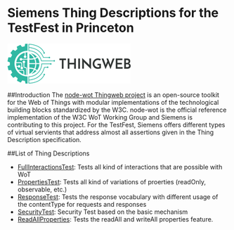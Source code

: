 # Siemens Thing Descriptions for the TestFest in Princeton 


![Thingweb Logo](images/thingweb-logo.png)

##Introduction
The [node-wot Thingweb project](https://github.com/eclipse/thingweb.node-wot/) is an open-source toolkit for the Web of Things with modular implementations of the technological building blocks standardized by the W3C. node-wot is the official reference implementation of the W3C WoT Working Group and Siemens is contributing to this project. For the TestFest, Siemens offers different types of
virtual servients that address almost all assertions given in the Thing Description specification. 

##List of Thing Descriptions
- [FullInteractionsTest](../../TDs/Siemens/fullInteractionsTest-siemens.json): Tests all kind of interactions that are possible with WoT
- [PropertiesTest](../../TDs/Siemens/propertiesTest-siemens.json): Tests all kind of variations of proerties (readOnly, observable, etc.) 
- [ResponseTest](../../TDs/Siemens/responseTest-siemens.json): Tests the response vocabulary with different usage of the contentType for requests and responses
- [SecurityTest](../../TDs/Siemens/securityTest-siemens.json): Security Test based on the basic mechanism
- [ReadAllProperties](): Tests the readAll and writeAll properties feature.


